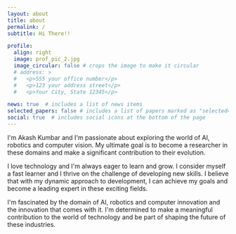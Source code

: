 ```yaml
---
layout: about
title: about
permalink: /
subtitle: Hi There!!

profile:
  align: right
  image: prof_pic_2.jpg
  image_circular: false # crops the image to make it circular
  # address: >
  #   <p>555 your office number</p>
  #   <p>123 your address street</p>
  #   <p>Your City, State 12345</p>

news: true  # includes a list of news items
selected_papers: false # includes a list of papers marked as "selected={true}"
social: true  # includes social icons at the bottom of the page
---
```

I'm Akash Kumbar and I'm passionate about exploring the world of AI, robotics and computer vision. My ultimate goal is to become a researcher in these domains and make a significant contribution to their evolution.

I love technology and I'm always eager to learn and grow. I consider myself a fast learner and I thrive on the challenge of developing new skills. I believe that with my dynamic approach to development, I can achieve my goals and become a leading expert in these exciting fields.

I'm fascinated by the domain of AI, robotics and computer innovation and the innovation that comes with it. I'm determined to make a meaningful contribution to the world of technology and be part of shaping the future of these industries.

<!-- Put your address / P.O. box / other info right below your picture. You can also disable any these elements by editing `profile` property of the YAML header of your `_pages/about.md`. Edit `_bibliography/papers.bib` and Jekyll will render your [publications page](/al-folio/publications/) automatically. -->

<!-- Link to your social media connections, too. This theme is set up to use [Font Awesome icons](http://fortawesome.github.io/Font-Awesome/) and [Academicons](https://jpswalsh.github.io/academicons/), like the ones below. Add your Facebook, Twitter, LinkedIn, Google Scholar, or just disable all of them. -->
